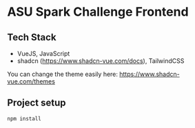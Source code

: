 # ASU Spark Challenge Frontend


## Tech Stack
- VueJS, JavaScript
- shadcn (https://www.shadcn-vue.com/docs), TailwindCSS

You can change the theme easily here: https://www.shadcn-vue.com/themes


## Project setup
```
npm install
```
